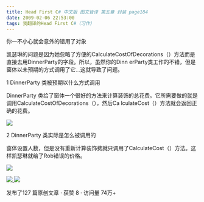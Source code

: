```yaml
---
title: Head First C# 中文版 图文皆译 第五章 封装 page184
date: 2009-02-06 22:53:00
tags: 我翻译的Head First C#（习作）
---
```

你一不小心就会意外的错用了对象

凯瑟琳的问题是因为她忽略了方便的CalculateCostOfDecorations（）方法而是直接去用DinnerParty的字段。所以，虽然你的Dinn
erParty类工作的不错，但是窗体以未预期的方式调用了它...这就导致了问题。

1 DinnerParty  类被预期以什么方式调用

DinnerParty  类给了窗体一个很好的方法来计算装饰的总花费。它所需要做的就是调用CalculateCostOfDecorations（），然后Ca
lculateCost（）方法就会返回正确的花费。

![](https://p-blog.csdn.net/images/p_blog_csdn_net/cuipengfei1/EntryImages/20090206/%E6%88%AA%E5%9B%BE04.jpg)

2 DinnerParty  类实际是怎么被调用的

窗体设置人数，但是没有重新计算装饰费就只调用了CalculateCost（）方法。这样凯瑟琳就给了Rob错误的价格。

![](https://p-blog.csdn.net/images/p_blog_csdn_net/cuipengfei1/EntryImages/20090206/%E6%88%AA%E5%9B%BE05.jpg)



[ ![](https://profile.csdnimg.cn/5/2/5/3_cuipengfei1)
![](https://g.csdnimg.cn/static/user-reg-year/1x/11.png)
](https://blog.csdn.net/cuipengfei1)



发布了127 篇原创文章  ·  获赞 8  ·  访问量 74万+

